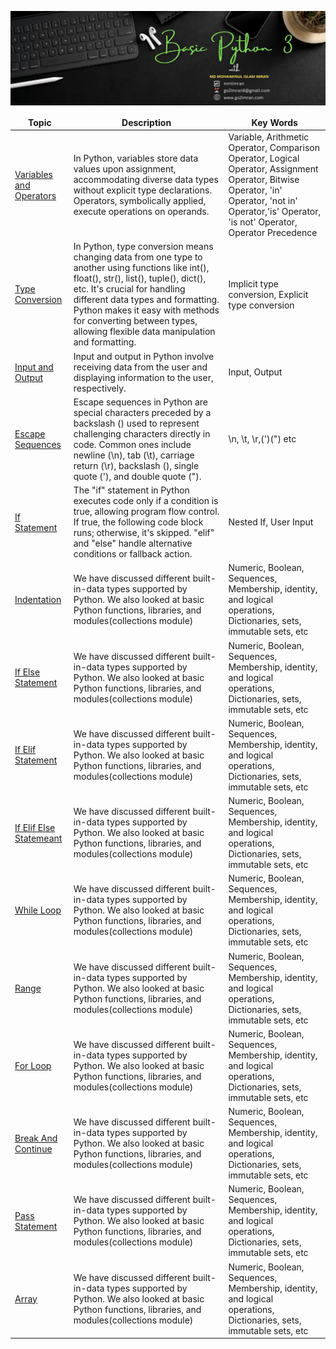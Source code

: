 ![Github Banner](https://github.com/mmiimran/Basic_Python/blob/main/assets/basic_python.png)

<table align="center">
  <thead align="center">
    <tr border: none;>
      <td><b>Topic</b></td>
      <td><b>Description</b></td>
      <td><b>Key Words</b></td>
    </tr>
  </thead>
  <tbody>
    <tr>
      <td><a href="https://github.com/mmiimran/Basic_Python/tree/main/core_python/1.Variable%20and%20Operators" target="_blank">Variables and Operators</a></td>
      <td>In Python, variables store data values upon assignment, accommodating diverse data types without explicit type declarations. Operators, symbolically applied, execute operations on operands.</td>
      <td>Variable, Arithmetic Operator, Comparison Operator, Logical Operator, Assignment Operator, Bitwise Operator, 'in' Operator, 'not in' Operator,'is' Operator, 'is not' Operator, Operator Precedence</td>
    </tr>
    <tr>
      <td><a href="https://github.com/mmiimran/Basic_Python/tree/main/core_python/2.Python_Type_Conversion" target="_blank">Type Conversion</a></td>
      <td>In Python, type conversion means changing data from one type to another using functions like int(), float(), str(), list(), tuple(), dict(), etc. It's crucial for handling different data types and formatting. Python makes it easy with methods for converting between types, allowing flexible data manipulation and formatting.</td>
      <td>Implicit type conversion,
        Explicit type conversion</td>
    </tr>
     <tr>
      <td><a href="https://github.com/mmiimran/Basic_Python/tree/main/core_python/3.Input_and_output" target="_blank">Input and Output</a></td>
      <td>Input and output in Python involve receiving data from the user and displaying information to the user, respectively.</td>
      <td>Input, Output</td>
    </tr>
     <tr>
      <td><a href="https://github.com/mmiimran/Basic_Python/tree/main/core_python/4.Escape_Sequence_in_python" target="_blank">Escape Sequences</a></td>
      <td>Escape sequences in Python are special characters preceded by a backslash () used to represent challenging characters directly in code. Common ones include newline (\n), tab (\t), carriage return (\r), backslash (), single quote ('), and double quote (").</td>
      <td>\n, \t, \r,(')(") etc</td>
    </tr>
     <tr>
      <td><a href="https://github.com/mmiimran/Basic_Python/tree/main/core_python/5.If_Statement" target="_blank">If Statement</a></td>
      <td>The "if" statement in Python executes code only if a condition is true, allowing program flow control. If true, the following code block runs; otherwise, it's skipped. "elif" and "else" handle alternative conditions or fallback action.</td>
      <td>Nested If, User Input</td>
    </tr>
     <tr>
      <td><a href="https://github.com/mmiimran/Basic_Python/tree/main/core_python/6.Indentation" target="_blank">Indentation</a></td>
      <td>We have discussed different built-in-data types supported by Python. We also looked at basic Python functions, libraries, and modules(collections module)</td>
      <td>Numeric, Boolean, Sequences, Membership, identity, and logical operations, Dictionaries, sets, immutable sets, etc</td>
    </tr>
     <tr>
      <td><a href="https://github.com/mmiimran/Basic_Python/tree/main/core_python/7.If_Else_Statement" target="_blank">If Else Statement</a></td>
      <td>We have discussed different built-in-data types supported by Python. We also looked at basic Python functions, libraries, and modules(collections module)</td>
      <td>Numeric, Boolean, Sequences, Membership, identity, and logical operations, Dictionaries, sets, immutable sets, etc</td>
    </tr>
     <tr>
      <td><a href="https://github.com/mmiimran/Basic_Python/tree/main/core_python/8.If_elif_statement" target="_blank">If Elif Statement</a></td>
      <td>We have discussed different built-in-data types supported by Python. We also looked at basic Python functions, libraries, and modules(collections module)</td>
      <td>Numeric, Boolean, Sequences, Membership, identity, and logical operations, Dictionaries, sets, immutable sets, etc</td>
    </tr>
     <tr>
      <td><a href="https://github.com/mmiimran/Basic_Python/tree/main/core_python/9.If_elif_else_statement" target="_blank">If Elif Else Statemeant</a></td>
      <td>We have discussed different built-in-data types supported by Python. We also looked at basic Python functions, libraries, and modules(collections module)</td>
      <td>Numeric, Boolean, Sequences, Membership, identity, and logical operations, Dictionaries, sets, immutable sets, etc</td>
    </tr>
     <tr>
      <td><a href="https://github.com/mmiimran/Basic_Python/tree/main/core_python/10.While_loop" target="_blank">While Loop</a></td>
      <td>We have discussed different built-in-data types supported by Python. We also looked at basic Python functions, libraries, and modules(collections module)</td>
      <td>Numeric, Boolean, Sequences, Membership, identity, and logical operations, Dictionaries, sets, immutable sets, etc</td>
    </tr>
     <tr>
      <td><a href="https://github.com/mmiimran/Basic_Python/tree/main/core_python/11.Range" target="_blank">Range</a></td>
      <td>We have discussed different built-in-data types supported by Python. We also looked at basic Python functions, libraries, and modules(collections module)</td>
      <td>Numeric, Boolean, Sequences, Membership, identity, and logical operations, Dictionaries, sets, immutable sets, etc</td>
    </tr>
     <tr>
      <td><a href="https://github.com/mmiimran/Basic_Python/tree/main/core_python/12.For_loop" target="_blank">For Loop</a></td>
      <td>We have discussed different built-in-data types supported by Python. We also looked at basic Python functions, libraries, and modules(collections module)</td>
      <td>Numeric, Boolean, Sequences, Membership, identity, and logical operations, Dictionaries, sets, immutable sets, etc</td>
    </tr>
     <tr>
      <td><a href="https://github.com/mmiimran/Basic_Python/tree/main/core_python/13.Break_and_Continue" target="_blank">Break And Continue</a></td>
      <td>We have discussed different built-in-data types supported by Python. We also looked at basic Python functions, libraries, and modules(collections module)</td>
      <td>Numeric, Boolean, Sequences, Membership, identity, and logical operations, Dictionaries, sets, immutable sets, etc</td>
    </tr>
     <tr>
      <td><a href="https://github.com/mmiimran/Basic_Python/tree/main/core_python/14.Pass" target="_blank">Pass Statement</a></td>
      <td>We have discussed different built-in-data types supported by Python. We also looked at basic Python functions, libraries, and modules(collections module)</td>
      <td>Numeric, Boolean, Sequences, Membership, identity, and logical operations, Dictionaries, sets, immutable sets, etc</td>
    </tr>
     <tr>
      <td><a href="https://github.com/mmiimran/Basic_Python/tree/main/core_python/15.Array" target="_blank">Array</a></td>
      <td>We have discussed different built-in-data types supported by Python. We also looked at basic Python functions, libraries, and modules(collections module)</td>
      <td>Numeric, Boolean, Sequences, Membership, identity, and logical operations, Dictionaries, sets, immutable sets, etc</td>
    </tr>
    
   
  </tbody>
</table>
